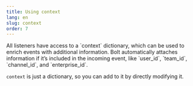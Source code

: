```yaml
---
title: Using context
lang: en
slug: context
order: 7
---
```


<div class="section-content">
All listeners have access to a `context` dictionary, which can be used to enrich events with additional information. Bolt automatically attaches information if it’s included in the incoming event, like `user_id`, `team_id`, `channel_id`, and `enterprise_id`.

`context` is just a dictionary, so you can add to it by directly modifying it.
</div>